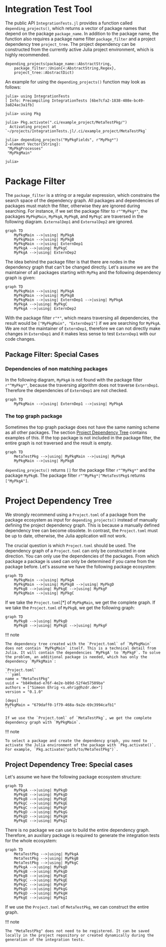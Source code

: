 # Integration Test Tool

The public API `IntegrationTests.jl` provides a function called `depending_projects()`, which returns a vector of package names that depend on the package `package_name`. In addition to the package name, the function also requires a package name filter `package_filter` and a project dependency tree `project_tree`. The project dependency can be constructed from the currently active Julia project environment, which is highly recommended.

```@docs
depending_projects(package_name::AbstractString,
    package_filter::Union{<:AbstractString,Regex},
    project_tree::AbstractDict)
```

An example for using the `depending_projects()` function may look as follows:

```julia-repl
julia> using IntegrationTests
[ Info: Precompiling IntegrationTests [6be7cfa2-1838-408e-bc49-3a824ac3a1fb]

julia> using Pkg

julia> Pkg.activate(".ci/example_project/MetaTestPkg/")
  Activating project at `~/projects/IntegrationTests.jl/.ci/example_project/MetaTestPkg`

julia> depending_projects("MyPkgFields", r"MyPkg*")
2-element Vector{String}:
 "MyPkgProcesses"
 "MyPkgMain"

julia>
```

# Package Filter

The `package_filter` is a string or a regular expression, which constrains the search space of the dependency graph. All packages and dependencies of packages must match the filter, otherwise they are ignored during searching. For instance, if we set the package filter to `r"^MyPkg*"`, the packages `MyPkgMain`, `MyPkgA`, `MyPkgB`, and `MyPkgC` are traversed in the following diagram. `ExternalDep1` and `ExternalDep2` are ignored.

```mermaid
graph TD
    MyPkgMain -->|using| MyPkgA
    MyPkgMain -->|using| MyPkgB
    MyPkgMain -->|using| ExternDep1
    MyPkgA -->|using| MyPkgC
    MyPkgA -->|using| ExternDep2
```

The idea behind the package filter is that there are nodes in the dependency graph that can't be changed directly. Let's assume we are the maintainer of all packages starting with `MyPkg` and the following dependency graph is given:

```mermaid
graph TD
    MyPkgMain -->|using| MyPkgA
    MyPkgMain -->|using| MyPkgB
    MyPkgMain -->|using| ExternDep1 -->|using| MyPkgA
    MyPkgA -->|using| MyPkgC
    MyPkgA -->|using| ExternDep2
```

With the package filter `r"*"`, which means traversing all dependencies, the result would be `["MyPkgMain", "ExternDep1"]` if we are searching for `MyPkgA`. We are not the maintainer of `ExternDep1`, therefore we can not directly make changes in `ExternDep1` and it makes less sense to test `ExternDep1` with our code changes.

## Package Filter: Special Cases

### Dependencies of non matching packages

In the following diagram, `MyPkgA` is not found with the package filter `r"^MyPkg*"`, because the traversing algorithm does not traverse `ExternDep1`. Therefore the dependencies of `ExternDep1` are not checked.

```mermaid
graph TD
    MyPkgMain -->|using| ExternDep1 -->|using| MyPkgA
```

### The top graph package

Sometimes the top graph package does not have the same naming scheme as all other packages. The section [Project Dependency Tree](#Project-Dependency-Tree) contains examples of this. If the top package is not included in the package filter, the entire graph is not traversed and the result is empty.

```mermaid
graph TD
    MetaTestPkg -->|using| MyPkgMain -->|using| MyPkgA
    MyPkgMain -->|using| MyPkgB
```

`depending_projects()` returns `[]` for the package filter `r"^MyPkg*"` and the package `MyPkgB`. The package filter `r"^MyPkg*|^MetaTestPkg$` returns `["MyPkgA"]`.

# Project Dependency Tree

We strongly recommend using a `Project.toml` of a package from the package ecosystem as input for `depending_projects()` instead of manually defining the project dependency graph. This is because a manually defined dependency tree can become obsolete. In contrast, the `Project.toml` must be up to date, otherwise, the Julia application will not work.

The crucial question is which `Project.toml` should be used. The dependency graph of a `Project.toml` can only be constructed in one direction. You can only use the dependencies of the packages. From which package a package is used can only be determined if you came from the package before. Let's assume we have the following package ecosystem:

```mermaid
graph TD
    MyPkgMain -->|using| MyPkgA
    MyPkgMain -->|using| MyPkgB -->|using| MyPkgD
    MyPkgB -->|using| MyPkgE -->|using| MyPkgF
    MyPkgMain -->|using| MyPkgC
```

If we take the `Project.toml`[\*] of `MyPkgMain`, we get the complete graph. If we take the `Project.toml` of `MyPkgB`, we get the following graph:

```mermaid
graph TD
    MyPkgB -->|using| MyPkgD
    MyPkgB -->|using| MyPkgE -->|using| MyPkgF
```

!!! note

    The dependency tree created with the `Project.toml` of `MyPkgMain` does not contain `MyPkgMain` itself. This is a technical detail from Julia. It will contain the dependencies `MyPkgA` to `MyPkgF`. To solve the problem, an additional package is needed, which has only the dependency `MyPkgMain`:

    `Project.toml`
    ```yaml
    name = "MetaTestPkg"
    uuid = "b849e8ad-e76f-4e2e-b89d-52f4e57509ba"
    authors = ["Simeon Ehrig <s.ehrig@hzdr.de>"]
    version = "0.1.0"

    [deps]
    MyPkgMain = "679daff0-1f79-468a-9a2e-69c3994cafb1"
    ```

    If we use the `Project.toml` of `MetaTestPkg`, we get the complete dependency graph with `MyPkgMain`.

!!! note

    To select a package and create the dependency graph, you need to activate the Julia environment of the package with `Pkg.activate()`. For example, `Pkg.activate("path/to/MetaTestPkg")`.

## Project Dependency Tree: Special cases

Let's assume we have the following package ecosystem structure:

```mermaid
graph TD
    MyPkgA -->|using| MyPkgD
    MyPkgB -->|using| MyPkgD
    MyPkgB -->|using| MyPkgE
    MyPkgC -->|using| MyPkgE
    MyPkgC -->|using| MyPkgF
    MyPkgD -->|using| MyPkgG
    MyPkgD -->|using| MyPkgH
    MyPkgE -->|using| MyPkgI
```

There is no package we can use to build the entire dependency graph. Therefore, an auxiliary package is required to generate the integration tests for the whole ecosystem:

```mermaid
graph TD
    MetaTestPkg -->|using| MyPkgA
    MetaTestPkg -->|using| MyPkgB
    MetaTestPkg -->|using| MyPkgC
    MyPkgA -->|using| MyPkgD
    MyPkgB -->|using| MyPkgD
    MyPkgB -->|using| MyPkgE
    MyPkgC -->|using| MyPkgE
    MyPkgC -->|using| MyPkgF
    MyPkgD -->|using| MyPkgG
    MyPkgD -->|using| MyPkgH
    MyPkgE -->|using| MyPkgI
```

If we use the `Project.toml` of `MetaTestPkg`, we can construct the entire graph.

!!! note

    The "MetaTestPkg" does not need to be registered. It can be saved locally in the project repository or created dynamically during the generation of the integration tests.
